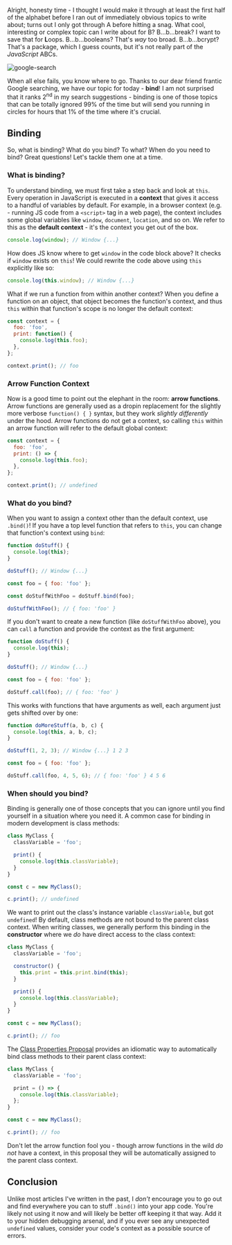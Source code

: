 Alright, honesty time - I thought I would make it through at least the first half of the alphabet before I ran out of
immediately obvious topics to write about; turns out I only got through A before hitting a snag. What cool, interesting
or complex topic can I write about for B? B...b...break? I want to save that for **L**oops. B...b...booleans? That's _way_
too broad. B...b...bcrypt? That's a package, which I guess counts, but it's not really part of the _JavaScript_ ABCs.

![google-search](014-google-search.png)

When all else fails, you know where to go. Thanks to our dear friend frantic Google searching, we have our topic for today -
**bind**! I am not surprised that it ranks 2<sup>nd</sup> in my search suggestions - binding is one of those topics that can be totally
ignored 99% of the time but will send you running in circles for hours that 1% of the time where it's crucial.

## Binding

So, what is binding? What do you bind? To what? When do you need to bind? Great questions! Let's tackle them one at a time.

### What is binding?

To understand binding, we must first take a step back and look at `this`. Every operation in JavaScript is executed in a **context**
that gives it access to a handful of variables by default. For example, in a browser context (e.g. - running JS code from a `<script>`
tag in a web page), the context includes some global variables like `window`, `document`, `location`, and so on. We refer to this as
the **default context** - it's the context you get out of the box.

```js
console.log(window); // Window {...}
```

How does JS know where to get `window` in the code block above? It checks if `window` exists on `this`! We could rewrite the code above
using `this` explicitly like so:

```js
console.log(this.window); // Window {...}
```

What if we run a function from within another context? When you define a function on an object, that object becomes the function's
context, and thus `this` within that function's scope is no longer the default context:

```js
const context = {
  foo: 'foo',
  print: function() {
    console.log(this.foo);
  },
};

context.print(); // foo
```

### Arrow Function Context

Now is a good time to point out the elephant in the room: **arrow functions**. Arrow functions are generally used as a dropin replacement
for the slightly more verbose `function() { }` syntax, but they work _slightly differently_ under the hood. Arrow functions do not get
a context, so calling `this` within an arrow function will refer to the default global context:

```js
const context = {
  foo: 'foo',
  print: () => {
    console.log(this.foo);
  },
};

context.print(); // undefined
```

### What do you bind?

When you want to assign a context other than the default context, use `.bind()`! If you have a top level function that refers to `this`,
you can change that function's context using `bind`:

```js
function doStuff() {
  console.log(this);
}

doStuff(); // Window {...}

const foo = { foo: 'foo' };

const doStuffWithFoo = doStuff.bind(foo);

doStuffWithFoo(); // { foo: 'foo' }
```

If you don't want to create a new function (like `doStuffWithFoo` above), you can `call` a function and provide the context as
the first argument:

```js
function doStuff() {
  console.log(this);
}

doStuff(); // Window {...}

const foo = { foo: 'foo' };

doStuff.call(foo); // { foo: 'foo' }
```

This works with functions that have arguments as well, each argument just gets shifted over by one:

```js
function doMoreStuff(a, b, c) {
  console.log(this, a, b, c);
}

doStuff(1, 2, 3); // Window {...} 1 2 3

const foo = { foo: 'foo' };

doStuff.call(foo, 4, 5, 6); // { foo: 'foo' } 4 5 6
```

### When should you bind?

Binding is generally one of those concepts that you can ignore until you find yourself in a situation where you need it. A common
case for binding in modern development is class methods:

```js
class MyClass {
  classVariable = 'foo';

  print() {
    console.log(this.classVariable);
  }
}

const c = new MyClass();

c.print(); // undefined
```

We want to print out the class's instance variable `classVariable`, but got `undefined`! By default, class methods are not
bound to the parent class context. When writing classes, we generally perform this binding in the **constructor** where we _do_
have direct access to the class context:

```js
class MyClass {
  classVariable = 'foo';

  constructor() {
    this.print = this.print.bind(this);
  }

  print() {
    console.log(this.classVariable);
  }
}

const c = new MyClass();

c.print(); // foo
```

The [Class Properties Proposal](https://github.com/tc39/proposal-class-fields) provides an idiomatic way to automatically bind
class methods to their parent class context:

```js
class MyClass {
  classVariable = 'foo';

  print = () => {
    console.log(this.classVariable);
  };
}

const c = new MyClass();

c.print(); // foo
```

Don't let the arrow function fool you - though arrow functions in the wild _do not_ have a context, in this proposal they
will be automatically assigned to the parent class context.

## Conclusion

Unlike most articles I've written in the past, I _don't_ encourage you to go out and find everywhere you can to stuff `.bind()`
into your app code. You're likely not using it now and will likely be better off keeping it that way. Add it to your hidden
debugging arsenal, and if you ever see any unexpected `undefined` values, consider your code's context as a possible source
of errors.
